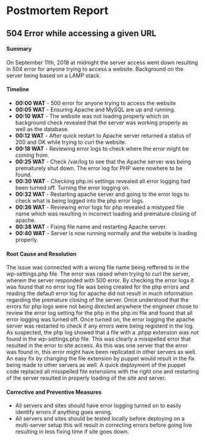 # Postmortem Report

## 504 Error while accessing a given URL

#### Summary

On September 11th, 2018 at midnight the server access went down resulting in 504 error for anyone trying to access a website. Background on the server being based on a LAMP stack.

#### Timeline

- **00:00 WAT** - 500 error for anyone trying to access the website
- **00:05 WAT** - Ensuring Apache and MySQL are up and running.
- **00:10 WAT** - The website was not loading properly which on background check revealed that the server was working properly as well as the database.
- **00:12 WAT** - After quick restart to Apache server returned a status of 200 and OK while trying to curl the website.
- **00:18 WAT** - Reviewing error logs to check where the error might be coming from.
- **00:25 WAT** - Check /var/log to see that the Apache server was being prematurely shut down. The error log for PHP were nowhere to be found.
- **00:30 WAT** - Checking php.ini settings revealed all error logging had been turned off. Turning the error logging on.
- **00:32 WAT** - Restarting apache server and going to the error logs to check what is being logged into the php error logs.
- **00:36 WAT** - Reviewing error logs for php revealed a mistyped file name which was resulting in incorrect loading and premature closing of apache.
- **00:38 WAT** - Fixing file name and restarting Apache server.
- **00:40 WAT** - Server is now running normally and the website is loading properly.

#### Root Cause and Resolution

The issue was connected with a wrong file name being reffered to in the wp-settings.php file. The error was raised when trying to curl the server, wherein the server responded with 500 error. By checking the error logs it was found that no error log file was being created for the php errors and reading the default error log for apache did not result in much information regarding the premature closing of the server. Once understood that the errors for php logs were not being directed anywhere the engineer chose to review the error log setting for the php in the php.ini file and found that all error logging was turned off. Once turned on, the error logging the apache server was restarted to check if any errors were being registerd in the log. As suspected, the php log showed that a file with a .phpp extension was not found in the wp-settings.php file. This was clearly a misspelled error that resulted in the error to site access. As this was one server that the error was found in, this error might have been replicated in other servers as well. An easy fix by changing the file extension by puppet would result in the fix being made to other servers as well. A quick deployment of the puppet code replaced all misspelled file extensions with the right one and restarting of the server resulted in properly loading of the site and server.

#### Corrective and Preventive Measures

- All servers and sites should have error logging turned on to easily identify errors if anything goes wrong.
- All servers and sites should be tested locally before deploying on a multi-server setup this will result in correcting errors before going live resulting in less fixing time if site goes down.
